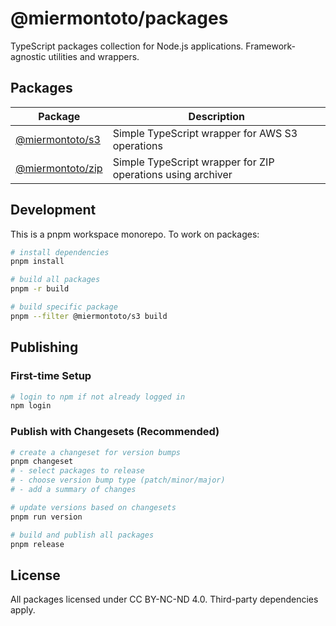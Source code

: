 # @miermontoto/packages

TypeScript packages collection for Node.js applications. Framework-agnostic utilities and wrappers.

## Packages

| Package | Description |
|---------|-------------|
| [@miermontoto/s3](./packages/s3) | Simple TypeScript wrapper for AWS S3 operations |
| [@miermontoto/zip](./packages/zip) | Simple TypeScript wrapper for ZIP operations using archiver |

## Development

This is a pnpm workspace monorepo. To work on packages:

```bash
# install dependencies
pnpm install

# build all packages
pnpm -r build

# build specific package
pnpm --filter @miermontoto/s3 build
```

## Publishing

### First-time Setup

```bash
# login to npm if not already logged in
npm login
```

### Publish with Changesets (Recommended)

```bash
# create a changeset for version bumps
pnpm changeset
# - select packages to release
# - choose version bump type (patch/minor/major)
# - add a summary of changes

# update versions based on changesets
pnpm run version

# build and publish all packages
pnpm release
```

## License

All packages licensed under CC BY-NC-ND 4.0. Third-party dependencies apply.
